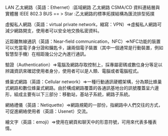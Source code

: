 LAN 乙太網路（英語：Ethernet）:區域網路
乙太網路 CSMA/CD 資料連結層與實體層
IEEE 802.3
BUS == > Star :乙太網路的標準拓撲結構為匯流排型拓撲

虛擬私人網路（英語：virtual private network，縮寫：VPN）=>虛擬私人網路可減少網路開支，使用者可以安全地交換私密資料。

近距離無線通訊（英語：Near-field communication，NFC）=>NFC功能的裝置可以充當電子身分證和鑰匙卡，讓兩個電子裝置（其中一個通常是行動裝置，例如智慧型手機）在相距幾公分之內進行通訊。

驗證（Authentication）=>電腦及網路存取控制上，採專屬密碼或數位身分等足以辨識資訊來確認使用者身分，使用者可以是人類、電腦或者電腦程式。

蜂巢式網路（英語：Cellular network）=>一種行動通訊硬體架構，分為類比蜂巢式網路和數位蜂巢式網路。由於構成網路覆蓋的各通訊基地台的訊號覆蓋呈六邊形，組成主要有以下三部分：移動站，基站子系統，網路子系統。

網絡禮儀（英語：Netiquette）=>網路規範的一部份，指網路中人們交往的方式，可促進網絡使用者（英語：Usenet）交流。

繪文字（英語：emoji）=>使用在網頁和聊天中的形意符號，可用來代表多種表情。


